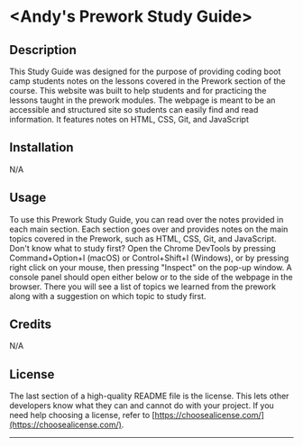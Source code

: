 # <Andy's Prework Study Guide>

## Description

This Study Guide was designed for the purpose of providing coding boot camp students notes on the lessons covered in the Prework section of the course. This website was built to help students and for practicing the lessons taught in the prework modules. The webpage is meant to be an accessible and structured site so students can easily find and read information. It features notes on HTML, CSS, Git, and JavaScript 

## Installation

N/A

## Usage

To use this Prework Study Guide, you can read over the notes provided in each main section. Each section goes over and provides notes on the  main topics covered in the Prework, such as HTML, CSS, Git, and JavaScript. Don't know what to study first? Open the Chrome DevTools by pressing Command+Option+I (macOS) or Control+Shift+I (Windows), or by pressing right click on your mouse, then pressing "Inspect" on the pop-up window. A console panel should open either below or to the side of the webpage in the browser. There you will see a list of topics we learned from the prework along with a suggestion on which topic to study first.


## Credits

N/A

## License

The last section of a high-quality README file is the license. This lets other developers know what they can and cannot do with your project. If you need help choosing a license, refer to [https://choosealicense.com/](https://choosealicense.com/).

---